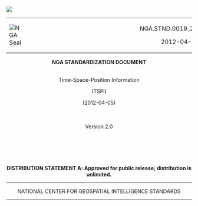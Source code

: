 <img src="https://cloud.githubusercontent.com/assets/4232463/7571851/46459248-f7e8-11e4-9569-23413edabb99.jpg">
<table border="0">
<tr>
<td><img src="https://cloud.githubusercontent.com/assets/4232463/7571060/e68c2042-f7e2-11e4-9cca-13ab92fcb5eb.jpg" alt="NGA Seal"></td>
<td></td><td></td><td></td><td></td><td></td><td></td><td></td><td></td><td></td><td></td><td></td><td></td><td></td><td></td><td></td><td></td><td></td><td></td><td>
<td><p align="right">NGA.STND.0019_2.0  
<p align="right">2012-04-05</td>
</tr>
</table>
  
  
  
  
  
  
<p align="center"><b>NGA STANDARDIZATION DOCUMENT</b><br><br>

<p align="center">Time-Space-Position Information
<p align="center">(TSPI)  
<p align="center">(2012-04-05)  
<br><br>    
<br>    

    
      
  
<p align="center">Version 2.0

<br><br><br><br>






<p align="center"><b>DISTRIBUTION STATEMENT A:   Approved for public release; distribution is unlimited.</b>





<hr size="3" />
<p align="center">NATIONAL CENTER FOR GEOSPATIAL INTELLIGENCE STANDARDS
<hr size="3" />
